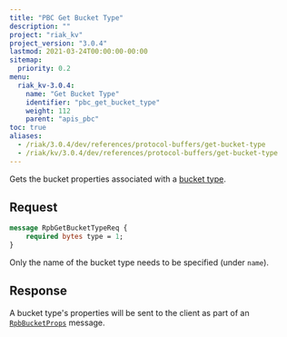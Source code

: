```yaml
---
title: "PBC Get Bucket Type"
description: ""
project: "riak_kv"
project_version: "3.0.4"
lastmod: 2021-03-24T00:00:00-00:00
sitemap:
  priority: 0.2
menu:
  riak_kv-3.0.4:
    name: "Get Bucket Type"
    identifier: "pbc_get_bucket_type"
    weight: 112
    parent: "apis_pbc"
toc: true
aliases:
  - /riak/3.0.4/dev/references/protocol-buffers/get-bucket-type
  - /riak/kv/3.0.4/dev/references/protocol-buffers/get-bucket-type
---
```


Gets the bucket properties associated with a [bucket type]({{<baseurl>}}riak/kv/3.0.4/using/cluster-operations/bucket-types).

## Request

```protobuf
message RpbGetBucketTypeReq {
    required bytes type = 1;
}
```

Only the name of the bucket type needs to be specified (under `name`).

## Response

A bucket type's properties will be sent to the client as part of an
[`RpbBucketProps`]({{<baseurl>}}riak/kv/3.0.4/developing/api/protocol-buffers/get-bucket-props) message.

